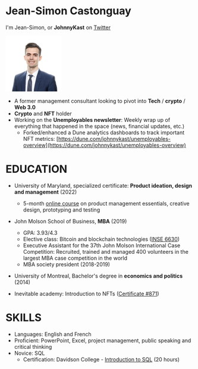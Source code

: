 # Jean-Simon Castonguay

I'm Jean-Simon, or <b>JohnnyKast</b> on [Twitter](https://twitter.com/johnny_kast)

<img src="https://raw.githubusercontent.com/JeanSimonCastonguay/JeanSimonCastonguay.github.io/0b09a9de82ce5b772e10cc6f0802d1e8c8222f66/Photo%20JS.jpeg" width="150" height="150">

- A former management consultant looking to pivot into <b>Tech</b> / <b>crypto</b> / <b>Web 3.0</b>
- <b>Crypto</b> and <b>NFT</b> holder
- Working on the <b>Unemployables newsletter</b>: Weekly wrap up of everything that happened in the space (news, financial updates, etc.) 
  - Forked/enhanced a Dune analytics dashboards to track important NFT metrics: [https://dune.com/johnnykast/unemployables-overview](https://dune.com/johnnykast/unemployables-overview)

# <b>EDUCATION</b> 

- University of Maryland, specialized certificate: <b>Product ideation, design and management</b> (2022)

  - 5-month [online course](https://www.coursera.org/specializations/product-ideation-design-and-management?skipBrowseRedirect=true) on product management essentials, creative design, prototyping and testing
          
- John Molson School of Business, <b>MBA</b> (2019)

  - GPA: 3.93/4.3
  - Elective class: Bitcoin and blockchain technologies ([INSE 6630](https://users.encs.concordia.ca/~clark/courses/1803-6630/index.html))
  - Executive Assistant for the 37th John Molson International Case Competition: Recruited, trained and managed 400 volunteers in the largest MBA case competition in the world
  - MBA society president (2018-2019)
 
 - University of Montreal, Bachelor's degree in <b>economics and politics</b> (2014)

 - Inevitable academy: Introduction to NFTs ([Certificate #871](https://opensea.io/assets/matic/0x4bcc6e2e278551bc8b40902f453a02d59434a6e8/871))
    
# <b>SKILLS</b> 

- Languages: English and French
- Proficient: PowerPoint, Excel, project management, public speaking and critical thinking
- Novice: SQL
  - Certification: Davidson College - [Introduction to SQL](https://www.edx.org/course/introduction-to-sql) (20 hours)
